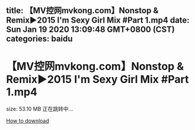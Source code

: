 
title: 【MV控网mvkong.com】Nonstop & Remix►2015 I'm Sexy Girl Mix #Part 1.mp4
date: Sun Jan 19 2020 13:09:48 GMT+0800 (CST)    
categories: baidu
---

# 【MV控网mvkong.com】Nonstop & Remix►2015 I'm Sexy Girl Mix #Part 1.mp4
size: 53.10 MB
 正在跳转中...
 

[How to download](https://bpcam.bemobtrk.com/go/2ceec3aa-1ca2-46d6-b9ff-aaa5c184517c?jno=101)